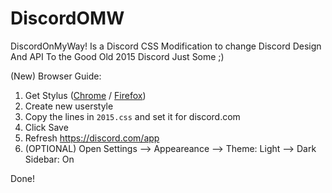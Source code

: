 # DiscordOMW
DiscordOnMyWay! Is a Discord CSS Modification to change Discord Design And API To the Good Old 2015 Discord
Just Some ;)

(New) Browser Guide:

1. Get Stylus ([Chrome](https://chrome.google.com/webstore/detail/stylus/clngdbkpkpeebahjckkjfobafhncgmne) / [Firefox](https://addons.mozilla.org/en-US/firefox/addon/styl-us/))
2. Create new userstyle
3.  Copy the lines in `2015.css` and set it for discord.com
4. Click Save
5. Refresh https://discord.com/app
6. (OPTIONAL) Open Settings --> Appeareance --> Theme: Light --> Dark Sidebar: On

Done!
